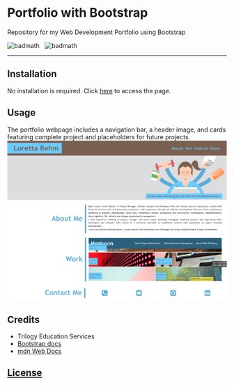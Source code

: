 # Portfolio with Bootstrap
Repository for my Web Development Portfolio using Bootstrap

![badmath](https://img.shields.io/badge/HTML-55%25-%23e34c26)&nbsp;&nbsp;&nbsp;![badmath](https://img.shields.io/badge/CSS-45%25-%23563d7c)

---
## Installation

No installation is required.
Click [here](https://lorettarehm.github.io/Bootstrap-Portfolio/) to access the page.

## Usage 
The portfolio webpage includes a navigation bar, a header image, and cards featuring complete project and placeholders for future projects.
![The portfolio webpage includes a navigation bar, a header image, and cards featuring complete project and placeholders for future projects.](./assets/images/Bootstrap-Portfolio.png)

## Credits

* Trilogy Education Services
* [Bootstrap docs](https://getbootstrap.com/docs/4.0/)
* [mdn Web Docs](https://developer.mozilla.org/en-US/docs/Web)

## [License](./LICENSE)